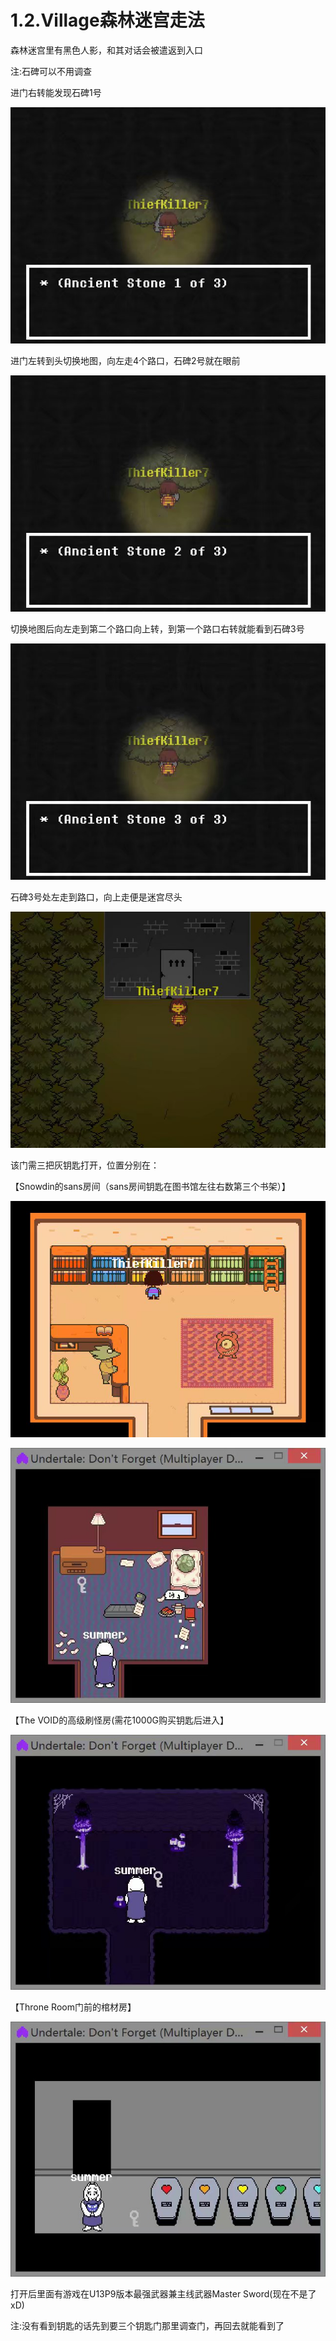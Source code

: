 # 1.2.Village森林迷宫走法

森林迷宫里有黑色人影，和其对话会被遣返到入口

注:石碑可以不用调查

进门右转能发现石碑1号

![石碑1号](石碑1号.jpg)

进门左转到头切换地图，向左走4个路口，石碑2号就在眼前

![石碑2号](石碑2号.jpg)

切换地图后向左走到第二个路口向上转，到第一个路口右转就能看到石碑3号

![石碑3号](石碑3号.jpg)

石碑3号处左走到路口，向上走便是迷宫尽头

![迷宫尽头](迷宫尽头.jpg)

该门需三把灰钥匙打开，位置分别在：

【Snowdin的sans房间（sans房间钥匙在图书馆左往右数第三个书架）】

![Sans房钥匙](Sans房钥匙.jpg)

![钥匙1](钥匙1.jpg)

【The VOID的高级刷怪房(需花1000G购买钥匙后进入】

![钥匙2](钥匙2.jpg)

【Throne Room门前的棺材房】

![钥匙3](钥匙3.jpg)

打开后里面有游戏在U13P9版本最强武器兼主线武器Master Sword(现在不是了xD)

注:没有看到钥匙的话先到要三个钥匙门那里调查门，再回去就能看到了
